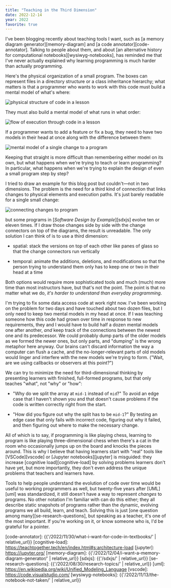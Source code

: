 ```yaml
---
title: "Teaching in the Third Dimension"
date: 2022-12-14
year: 2022
favorite: true
---
```


I've been blogging recently about teaching tools I want,
such as [a memory diagram generator][memory-diagram] and [a code annotator][code-annotator].
Talking to people about them,
and about [an alternative history for computational notebooks][wysiwyg-notebooks],
has reminded me that I've never actually explained
why learning programming is much harder than actually programming.

Here's the physical organization of a small program.
The boxes can represent files in a directory structure or a class inheritance hierarchy;
what matters is that a programmer who wants to work with this code
must build a mental model of what's where:

<img src="{{'/files/2022/physical_organization.svg' | relative_url}}" alt="physical structure of code in a lesson" class="centered">

They must also build a mental model of what runs in what order:

<img src="{{'/files/2022/execution_flow.svg' | relative_url}}" alt="flow of execution through code in a lesson" class="centered">

If a programmer wants to add a feature or fix a bug,
they need to have two models in their head at once
along with the difference between them:

<img src="{{'/files/2022/single_change.svg' | relative_url}}" alt="mental model of a single change to a program" class="centered">

Keeping that straight is more difficult than remembering either model on its own,
but what happens when we're trying to teach or learn programming?
In particular,
what happens when we're trying to explain the design of even a small program step by step?

I tried to draw an example for this blog post but couldn't—not in two dimensions.
The problem is the need for a third kind of connection
that links changes to physical elements and execution paths.
It's just barely readable for a single small change:

<img src="{{'/files/2022/connecting_changes.svg' | relative_url}}" alt="connecting changes to program" class="centered">

but some programs in [*Software Design by Example*][sdxjs] evolve ten or eleven times.
If I draw those changes side by side with the change connectors on top of the diagrams,
the result is unreadable.
The only solution I can think of is to use a third dimension:

-   spatial: stack the versions on top of each other like panes of glass
    so that the change connectors run vertically

-   temporal: animate the additions, deletions, and modifications
    so that the person trying to understand them
    only has to keep one or two in their head at a time

Both options would require more sophisticated tools
and much (much) more time than most instructors have,
but that's not the point.
The point is that no matter what we do,
*it's harder to understand than everyday programming*.

I'm trying to fix some data access code at work right now.
I've been working on the problem for two days and have touched about two dozen files,
but I only need to keep two mental models in my head at once.
If I was teaching someone how this code had grown over time
in response to new requirements,
they and I would have to build half a dozen mental models one after another,
*and* keep track of the connections between the newest one and its predecessor.
We could probably dump parts of the older models as we formed the newer ones,
but only parts,
and "dumping" is the wrong metaphor here anyway.
Our brains can't discard information the way a computer can flush a cache,
and the no-longer-relevant parts of old models would linger
and interfere with the new models we're trying to form.
("Wait, are we using callbacks or observers at this point?")

We can try to minimize the need for third-dimensional thinking
by presenting learners with finished, full-formed programs,
but that only teaches "what", not "why" or "how":

-   "Why do we split the array at `mid-1` instead of `mid`?"
    To avoid an edge case that I haven't shown you
    and that doesn't cause problems if the code is written correctly
    right from the start.

-   "How did you figure out why the split has to be `mid-1`?"
    By testing an edge case that only fails with incorrect code,
    figuring out why it failed,
    and then figuring out where to make the necessary change.

All of which is to say,
if programming is like playing chess,
learning to program is like playing three-dimensional chess
when there's a cat in the room who occasionally jumps up on the board and knocks the pieces around.
This is why I believe that having learners start with "real" tools
like [VSCode][vscode] or [Jupyter notebooks][jupyter] is misguided:
they increase [cognitive load][cognitive-load] by solving problems learners don't have yet,
but more importantly,
they don't even address the unique problems that teachers and learners have.

Tools to help people understand the evolution of code over time would be useful to working programmers as well,
but twenty-five years after [UML][uml] was standardized,
it still doesn't have a way to represent *changes* to programs.
No other notation I'm familiar with can do this either;
they all describe static snapshots of programs
rather than the dynamic, evolving programs we all build, learn, and teach.
Solving this is just [one question among many][se-research-questions],
but speaking as a teacher,
it's one of the most important.
If you're working on it,
or know someone who is,
I'd be grateful for a pointer.

[code-annotator]: {{'/2022/11/30/what-i-want-for-code-in-textbooks/' | relative_url}}
[cognitive-load]: https://teachtogether.tech/en/index.html#s:architecture-load
[jupyter]: https://jupyter.org/
[memory-diagram]: {{'/2022/12/04/i-want-a-memory-diagram-generator/' | relative_url}}
[sdxjs]: {{'/sdxjs/' | relative_url}}
[se-research-questions]: {{'/2022/08/30/research-topics/' | relative_url}}
[uml]: https://en.wikipedia.org/wiki/Unified_Modeling_Language
[vscode]: https://code.visualstudio.com/
[wysiwyg-notebooks]: {{'/2022/11/13/the-notebook-not-taken/' | relative_url}}
